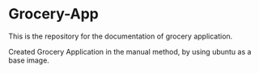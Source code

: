 # Grocery-App
This is the repository for the documentation of grocery application.

Created Grocery Application in the manual method, by using ubuntu as a base image.
